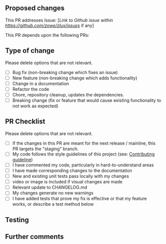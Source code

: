 <!-- Thank you for submitting a PR to Zowe! To help us understand, test, and give feedback on your code, please fill in the details below. -->

## Proposed changes
<!-- Describe the big picture of your changes here to communicate to the maintainers why we should accept this pull request. If it fixes a bug or resolves a feature request, be sure to link to that issue. -->

This PR addresses Issue: [*Link to Github issue within https://github.com/zowe/zlux/issues* if any]

This PR depends upon the following PRs:

## Type of change
Please delete options that are not relevant.
- [ ] Bug fix (non-breaking change which fixes an issue)
- [ ] New feature (non-breaking change which adds functionality)
- [ ] Change in a documentation
- [ ] Refactor the code 
- [ ] Chore, repository cleanup, updates the dependencies.
- [ ] Breaking change (fix or feature that would cause existing functionality to not work as expected)

## PR Checklist
Please delete options that are not relevant.
- [ ] If the changes in this PR are meant for the next release / mainline, this PR targets the "staging" branch.
- [ ] My code follows the style guidelines of this project (see: [Contributing guideline](https://github.com/zowe/zlux/blob/master/CONTRIBUTING.md))
- [ ] I have commented my code, particularly in hard-to-understand areas
- [ ] I have made corresponding changes to the documentation
- [ ] New and existing unit tests pass locally with my changes
- [ ] video or image is included if visual changes are made
- [ ] Relevant update to CHANGELOG.md
- [ ] My changes generate no new warnings
- [ ] I have added tests that prove my fix is effective or that my feature works, or describe a test method below

## Testing
<!-- Describe how this code should be tested. I've you've added an automated or unit test, then describe how to run it. Otherwise, describe how you have tested it and how others should test it. -->

## Further comments
<!-- If this is a relatively large or complex change, kick off the discussion by explaining why you chose the solution you did and what alternatives you considered, or if there are follow-up tasks and TODOs etc... -->
